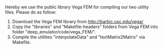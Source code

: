 Hereby we use the public library Vega FEM for compiling our two utility files. Please do as follow:
1. Download the Vega FEM library from http://barbic.usc.edu/vega/
2. Copy the "libraries" and "Makefile-headers" folders from Vega FEM into folder "deep_emulator/code/vega_FEM/".
3. Compile the utilities "interpolateData" and "textMatrix2Matrix" via Makefile.
